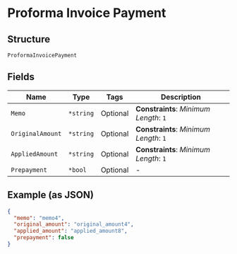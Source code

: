 
# Proforma Invoice Payment

## Structure

`ProformaInvoicePayment`

## Fields

| Name | Type | Tags | Description |
|  --- | --- | --- | --- |
| `Memo` | `*string` | Optional | **Constraints**: *Minimum Length*: `1` |
| `OriginalAmount` | `*string` | Optional | **Constraints**: *Minimum Length*: `1` |
| `AppliedAmount` | `*string` | Optional | **Constraints**: *Minimum Length*: `1` |
| `Prepayment` | `*bool` | Optional | - |

## Example (as JSON)

```json
{
  "memo": "memo4",
  "original_amount": "original_amount4",
  "applied_amount": "applied_amount8",
  "prepayment": false
}
```

